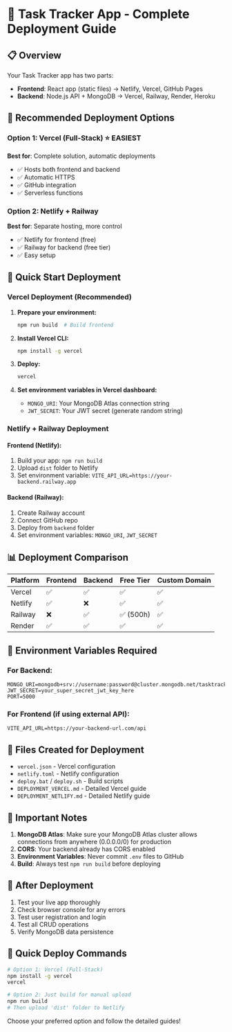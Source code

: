 # 🚀 Task Tracker App - Complete Deployment Guide

## 📋 Overview
Your Task Tracker app has two parts:
- **Frontend**: React app (static files) → Netlify, Vercel, GitHub Pages
- **Backend**: Node.js API + MongoDB → Vercel, Railway, Render, Heroku

## 🎯 Recommended Deployment Options

### Option 1: Vercel (Full-Stack) ⭐ **EASIEST**
**Best for**: Complete solution, automatic deployments
- ✅ Hosts both frontend and backend
- ✅ Automatic HTTPS
- ✅ GitHub integration
- ✅ Serverless functions

### Option 2: Netlify + Railway
**Best for**: Separate hosting, more control
- ✅ Netlify for frontend (free)
- ✅ Railway for backend (free tier)
- ✅ Easy setup

## 🚀 Quick Start Deployment

### Vercel Deployment (Recommended)

1. **Prepare your environment:**
   ```bash
   npm run build  # Build frontend
   ```

2. **Install Vercel CLI:**
   ```bash
   npm install -g vercel
   ```

3. **Deploy:**
   ```bash
   vercel
   ```

4. **Set environment variables in Vercel dashboard:**
   - `MONGO_URI`: Your MongoDB Atlas connection string
   - `JWT_SECRET`: Your JWT secret (generate random string)

### Netlify + Railway Deployment

#### Frontend (Netlify):
1. Build your app: `npm run build`
2. Upload `dist` folder to Netlify
3. Set environment variable: `VITE_API_URL=https://your-backend.railway.app`

#### Backend (Railway):
1. Create Railway account
2. Connect GitHub repo
3. Deploy from `backend` folder
4. Set environment variables: `MONGO_URI`, `JWT_SECRET`

## 📊 Deployment Comparison

| Platform | Frontend | Backend | Free Tier | Custom Domain |
|----------|----------|---------|-----------|---------------|
| Vercel   | ✅       | ✅      | ✅        | ✅            |
| Netlify  | ✅       | ❌      | ✅        | ✅            |
| Railway  | ❌       | ✅      | ✅ (500h) | ✅            |
| Render   | ✅       | ✅      | ✅        | ✅            |

## 🔧 Environment Variables Required

### For Backend:
```
MONGO_URI=mongodb+srv://username:password@cluster.mongodb.net/tasktracker
JWT_SECRET=your_super_secret_jwt_key_here
PORT=5000
```

### For Frontend (if using external API):
```
VITE_API_URL=https://your-backend-url.com/api
```

## 📁 Files Created for Deployment
- `vercel.json` - Vercel configuration
- `netlify.toml` - Netlify configuration  
- `deploy.bat` / `deploy.sh` - Build scripts
- `DEPLOYMENT_VERCEL.md` - Detailed Vercel guide
- `DEPLOYMENT_NETLIFY.md` - Detailed Netlify guide

## 🚨 Important Notes
1. **MongoDB Atlas**: Make sure your MongoDB Atlas cluster allows connections from anywhere (0.0.0.0/0) for production
2. **CORS**: Your backend already has CORS enabled
3. **Environment Variables**: Never commit `.env` files to GitHub
4. **Build**: Always test `npm run build` before deploying

## 🎉 After Deployment
1. Test your live app thoroughly
2. Check browser console for any errors
3. Test user registration and login
4. Test all CRUD operations
5. Verify MongoDB data persistence

## 🔗 Quick Deploy Commands

```bash
# Option 1: Vercel (Full-Stack)
npm install -g vercel
vercel

# Option 2: Just build for manual upload
npm run build
# Then upload 'dist' folder to Netlify
```

Choose your preferred option and follow the detailed guides!
